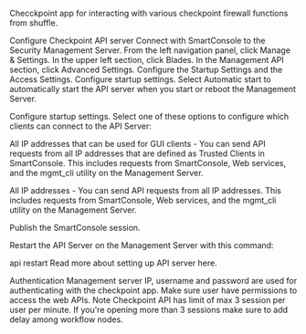 Checckpoint app for interacting with various checkpoint firewall functions from shuffle.

Configure Checkpoint API server
Connect with SmartConsole to the Security Management Server.
From the left navigation panel, click Manage & Settings.
In the upper left section, click Blades.
In the Management API section, click Advanced Settings.
Configure the Startup Settings and the Access Settings.
Configure startup settings. Select Automatic start to automatically start the API server when you start or reboot the Management Server.

Configure startup settings. Select one of these options to configure which clients can connect to the API Server:

All IP addresses that can be used for GUI clients - You can send API requests from all IP addresses that are defined as Trusted Clients in SmartConsole. This includes requests from SmartConsole, Web services, and the mgmt_cli utility on the Management Server.

All IP addresses - You can send API requests from all IP addresses. This includes requests from SmartConsole, Web services, and the mgmt_cli utility on the Management Server.

Publish the SmartConsole session.

Restart the API Server on the Management Server with this command:

api restart
Read more about setting up API server here.

Authentication
Management server IP, username and password are used for authenticating with the checkpoint app.
Make sure user have permissions to access the web APIs.
Note
Checkpoint API has limit of max 3 session per user per minute. If you're opening more than 3 sessions make sure to add delay among workflow nodes.